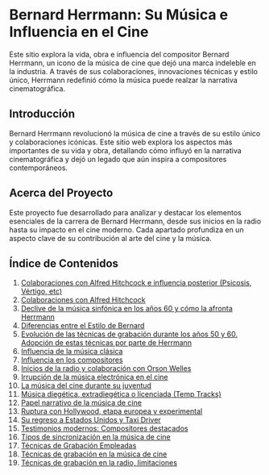 # Bernard Herrmann: Su Música e Influencia en el Cine

Este sitio explora la vida, obra e influencia del compositor Bernard Herrmann, un icono de la música de cine que dejó una marca indeleble en la industria. A través de sus colaboraciones, innovaciones técnicas y estilo único, Herrmann redefinió cómo la música puede realzar la narrativa cinematográfica.

## Introducción

Bernard Herrmann revolucionó la música de cine a través de su estilo único y colaboraciones icónicas. Este sitio web explora los aspectos más importantes de su vida y obra, detallando cómo influyó en la narrativa cinematográfica y dejó un legado que aún inspira a compositores contemporáneos.

## Acerca del Proyecto

Este proyecto fue desarrollado para analizar y destacar los elementos esenciales de la carrera de Bernard Herrmann, desde sus inicios en la radio hasta su impacto en el cine moderno. Cada apartado profundiza en un aspecto clave de su contribución al arte del cine y la música.

## Índice de Contenidos

1. [Colaboraciones con Alfred Hitchcock e influencia posterior (Psicosis, Vértigo, etc)](https://github.com/fuentesmunozcamilo/fuentesmunozcamilo.github.io/blob/main/Colaboraciones%20con%20Alfred%20Hitchcock%20e%20influencia%20posterior%20(Psicósis%2C%20Vértigo%2C%20etc).md)
2. [Colaboraciones con Alfred Hitchcock](https://github.com/fuentesmunozcamilo/fuentesmunozcamilo.github.io/blob/main/Colaboraciones%20con%20Alfred%20Hitchcock.md)
3. [Declive de la música sinfónica en los años 60 y cómo la afronta Herrmann](https://github.com/fuentesmunozcamilo/fuentesmunozcamilo.github.io/blob/main/Declive%20de%20la%20música%20sinfónica%20en%20los%20años%2060%20y%20cómo%20la%20afronta%20Herrman.md)
4. [Diferencias entre el Estilo de Bernard](https://github.com/fuentesmunozcamilo/fuentesmunozcamilo.github.io/blob/main/Diferencias%20entre%20el%20Estilo%20de%20Bernard.md)
5. [Evolución de las técnicas de grabación durante los años 50 y 60. Adopción de estas técnicas por parte de Herrmann](https://github.com/fuentesmunozcamilo/fuentesmunozcamilo.github.io/blob/main/Evolución%20de%20las%20técnicas%20de%20grabación%20durante%20los%20años%2050%20y%2060.%20Adopción%20de%20estas%20técnicas%20por%20parte%20de%20Herrmann.md)
6. [Influencia de la música clásica](https://github.com/fuentesmunozcamilo/fuentesmunozcamilo.github.io/blob/main/Influencia%20de%20la%20música%20clásica.md)
7. [Influencia en los compositores](https://github.com/fuentesmunozcamilo/fuentesmunozcamilo.github.io/blob/main/Influencia%20en%20los%20compositores.md)
8. [Inicios de la radio y colaboración con Orson Welles](https://github.com/fuentesmunozcamilo/fuentesmunozcamilo.github.io/blob/main/Inicios%20de%20la%20radio%20y%20colaboración%20con%20Orson%20Welles.md)
9. [Irrupción de la música electrónica en el cine](https://github.com/fuentesmunozcamilo/fuentesmunozcamilo.github.io/blob/main/Irrupción%20de%20la%20música%20electrónica%20en%20el%20cine.md)
10. [La música del cine durante su juventud](https://github.com/fuentesmunozcamilo/fuentesmunozcamilo.github.io/blob/main/La%20música%20del%20cine%20durante%20su%20juventud.md)
11. [Música diegética, extradiegética o licenciada (Temp Tracks)](https://github.com/fuentesmunozcamilo/fuentesmunozcamilo.github.io/blob/main/Musica%20diegetica%2Cextradiegetica%20o%20licenciada%20Temp%20Tracks.md)
12. [Papel narrativo de la música de cine](https://github.com/fuentesmunozcamilo/fuentesmunozcamilo.github.io/blob/main/Papel%20narrativo%20de%20la%20música%20de%20cine.md)
13. [Ruptura con Hollywood, etapa europea y experimental](https://github.com/fuentesmunozcamilo/fuentesmunozcamilo.github.io/blob/main/Ruptura%20con%20hollywod%2C%20etapa%20europea%20y%20experimental.md)
14. [Su regreso a Estados Unidos y Taxi Driver](https://github.com/fuentesmunozcamilo/fuentesmunozcamilo.github.io/blob/main/Su%20regreso%20%20Estados%20Unidos%20y%20Taxi%20Driver.md)
15. [Testimonios modernos: Compositores destacados](https://github.com/fuentesmunozcamilo/fuentesmunozcamilo.github.io/blob/main/Testimonios%20modernos_%20Compositores%20destacados.md)
16. [Tipos de sincronización en la música de cine](https://github.com/fuentesmunozcamilo/fuentesmunozcamilo.github.io/blob/main/Tipos%20de%20sincronización%20en%20la%20música%20de%20cine.md)
17. [Técnicas de Grabación Empleadas](https://github.com/fuentesmunozcamilo/fuentesmunozcamilo.github.io/blob/main/Técnicas%20de%20Grabación%20Empleadas.md)
18. [Técnicas de grabación en la música de cine](https://github.com/fuentesmunozcamilo/fuentesmunozcamilo.github.io/blob/main/Técnicas%20de%20grabación%20en%20la%20música%20de%20cine.md)
19. [Técnicas de grabación en la radio, limitaciones](https://github.com/fuentesmunozcamilo/fuentesmunozcamilo.github.io/blob/main/Técnicas%20de%20grabación%20en%20la%20radio%2C%20limitaciones.md)


